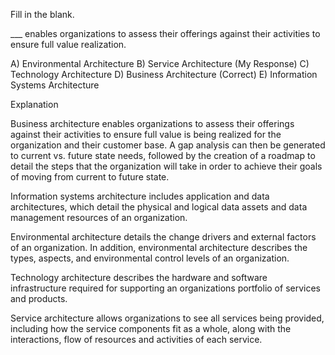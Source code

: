 Fill in the blank.

___ enables organizations to assess their offerings against their activities to ensure full value realization.

A) Environmental Architecture
B) Service Architecture (My Response)
C) Technology Architecture
D) Business Architecture (Correct)
E) Information Systems Architecture

Explanation

Business architecture enables organizations to assess their offerings against their activities to ensure full value is being realized for the organization and their customer base. A gap analysis can then be generated to current vs. future state needs, followed by the creation of a roadmap to detail the steps that the organization will take in order to achieve their goals of moving from current to future state.

Information systems architecture includes application and data architectures, which detail the physical and logical data assets and data management resources of an organization.

Environmental architecture details the change drivers and external factors of an organization. In addition, environmental architecture describes the types, aspects, and environmental control levels of an organization.

Technology architecture describes the hardware and software infrastructure required for supporting an organizations portfolio of services and products.

Service architecture allows organizations to see all services being provided, including how the service components fit as a whole, along with the interactions, flow of resources and activities of each service.
